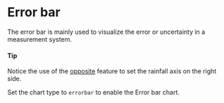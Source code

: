 # Error bar
The error bar is mainly used to visualize the error or uncertainty in a measurement system.

#### Tip
Notice the use of the [opposite](http://api.highcharts.com/highcharts/yAxis.opposite) feature to set the rainfall axis on the right side.

Set the chart type to `errorbar` to enable the Error bar chart.